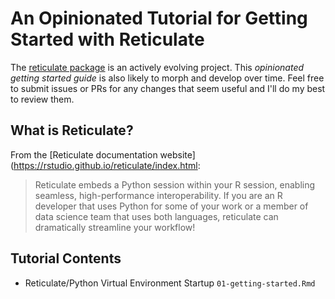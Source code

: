 # An Opinionated Tutorial for Getting Started with Reticulate 

The [reticulate package](https://github.com/rstudio/reticulate) is an actively evolving project. This _opinionated getting started guide_ is also likely to morph and develop over time. Feel free to submit issues or PRs for any changes that seem useful and I'll do my best to review them. 

## What is Reticulate?

From the [Reticulate documentation website](https://rstudio.github.io/reticulate/index.html:

> Reticulate embeds a Python session within your R session, enabling seamless, high-performance interoperability. If you are an R developer that uses Python for some of your work or a member of data science team that uses both languages, reticulate can dramatically streamline your workflow!


## Tutorial Contents

- Reticulate/Python Virtual Environment Startup `01-getting-started.Rmd`
